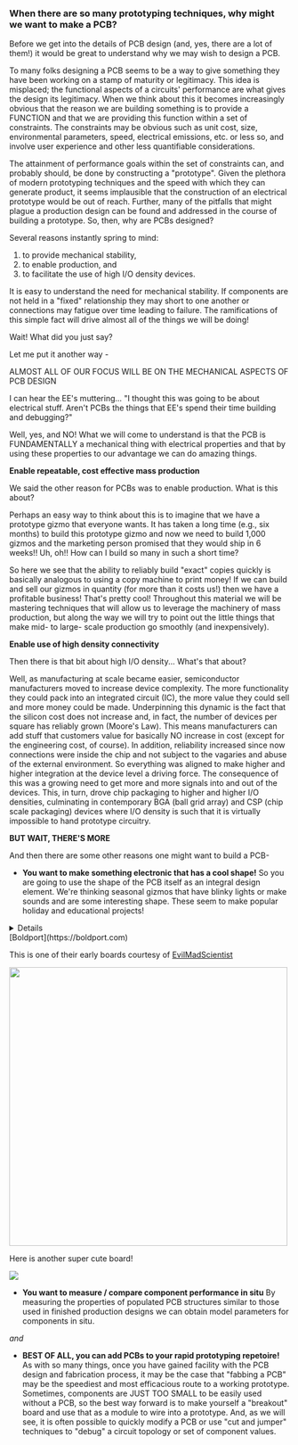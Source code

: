 ### When there are so many prototyping techniques, why might we want to make a PCB?

Before we get into the details of PCB design (and, yes, there are a lot of them!) it
would be great to understand why we may wish to design a PCB.

To many folks designing a PCB seems to be a way to give something they have been working
on a stamp of maturity or legitimacy. This idea is misplaced; the functional aspects of a
circuits' performance are what gives the design its legitimacy. When we think about this 
it becomes increasingly obvious that the reason we are building something is to provide a
FUNCTION and that we are providing this function within a set of constraints. The
constraints may be obvious such as unit cost, size, environmental parameters, speed, 
electrical emissions, etc. or less so, and involve user experience and other less
quantifiable considerations.

The attainment of performance goals within the set of constraints can, and probably
should, be done by constructing a "prototype". Given the plethora of modern prototyping
techniques and the speed with which they can generate product, it seems implausible that
the construction of an electrical prototype would be out of reach. Further, many of the
pitfalls that might plague a production design can be found and addressed in the course
of building a prototype. So, then, why are PCBs designed?

Several reasons instantly spring to mind:
1. to provide mechanical stability,
2. to enable production, and
3. to facilitate the use of high I/O density devices.

It is easy to understand the need for mechanical stability. If components are not held in
a "fixed" relationship they may short to one another or connections may fatigue over time
leading to failure. The ramifications of this simple fact will drive almost all of the
things we will be doing!

Wait! What did you just say?

Let me put it another way -

ALMOST ALL OF OUR FOCUS WILL BE ON THE MECHANICAL ASPECTS OF PCB DESIGN

I can hear the EE's muttering... "I thought this was going to be about electrical stuff.
Aren't PCBs the things that EE's spend their time building and debugging?"

Well, yes, and NO! What we will come to understand is that the PCB is FUNDAMENTALLY a
mechanical thing with electrical properties and that by using these properties to our
advantage we can do amazing things.

**Enable repeatable, cost effective mass production**

We said the other reason for PCBs was to enable production. What is this about?

Perhaps an easy way to think about this is to imagine that we have a prototype gizmo that
everyone wants. It has taken a long time (e.g., six months) to build this prototype gizmo
and now we need to build 1,000 gizmos and the marketing person promised that they would
ship in 6 weeks!! Uh, oh!! How can I build so many in such a short time?

So here we see that the ability to reliably build "exact" copies quickly is basically
analogous to using a copy machine to print money! If we can build and sell our gizmos in
quantity (for more than it costs us!) then we have a profitable business! That's pretty
cool! Throughout this material we will be mastering techniques that will allow us to
leverage the machinery of mass production, but along the way we will try to point out the
little things that make mid- to large- scale production go smoothly (and inexpensively).

**Enable use of high density connectivity**

Then there is that bit about high I/O density... What's that about?

Well, as manufacturing at scale became easier, semiconductor manufacturers moved to increase
device complexity. The more functionality they could pack into an integrated circuit (IC), the
more value they could sell and more money could be made. Underpinning this dynamic is the fact
that the silicon cost does not increase and, in fact, the number of devices per square has reliably
grown (Moore's Law). This means manufacturers can add stuff that customers value for basically NO
increase in cost (except for the engineering cost, of course). In addition, reliability increased
since now connections were inside the chip and not subject to the vagaries and abuse of the external
environment. So everything was aligned to make higher and higher integration at the device level
a driving force. The consequence of this was a growing need to get more and more signals
into and out of the devices. This, in turn, drove chip packaging to higher and higher I/O
densities, culminating in contemporary BGA (ball grid array) and CSP (chip scale packaging)
devices where I/O density is such that it is virtually impossible to hand prototype circuitry.

**BUT WAIT, THERE'S MORE**

And then there are some other reasons one might want to build a PCB-

* __You want to make something electronic that has a cool shape!__
So you are going to use the shape of the PCB itself as an integral design element. We're
thinking seasonal gizmos that have blinky lights or make sounds and are some interesting
shape. These seem to make popular holiday and educational projects!

<summary>
  <details> Here's a place that make PCB art (or art PCB's?)</details>
  [Boldport](https://boldport.com)
</summary>

This is one of their early boards courtesy of [EvilMadScientist](https://www.evilmadscientist.com/2013/pcbmode-make-your-pcb-a-work-of-art/)

<img src="images/boldport375.jpg" width="500"/>

Here is another super cute board!

<img src="images/reindeer.gif" />


* __You want to measure / compare component performance in situ__
By measuring the properties of populated PCB structures similar to those used in finished
production designs we can obtain model parameters for components in situ.

*and*

* __BEST OF ALL, you can add PCBs to your rapid prototyping repetoire!__
As with so many things, once you have gained facility with the PCB design and fabrication
process, it may be the case that "fabbing a PCB" may be the speediest and most efficacious
route to a working prototype. Sometimes, components are JUST TOO SMALL to be easily used
without a PCB, so the best way forward is to make yourself a "breakout" board and use that
as a module to wire into a prototype. And, as we will see, it is often possible to quickly
modify a PCB or use "cut and jumper" techniques to "debug" a circuit topology or set of
component values.


